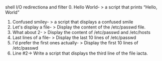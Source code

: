shell I/O redirectiona and filter
0. Hello World- > a script that prints “Hello, World”
1. Confused smiley- >  a script that displays a confused smile
2. Let's display a file- > Display the content of the /etc/passwd file.
3. What about 2- > Display the content of /etc/passwd and /etc/hosts 
4. Last lines of a file- > Display the last 10 lines of /etc/passwd
5.  I'd prefer the first ones actually- > Display the first 10 lines of /etc/passwd
6. Line #2-> Write a script that displays the third line of the file iacta.
